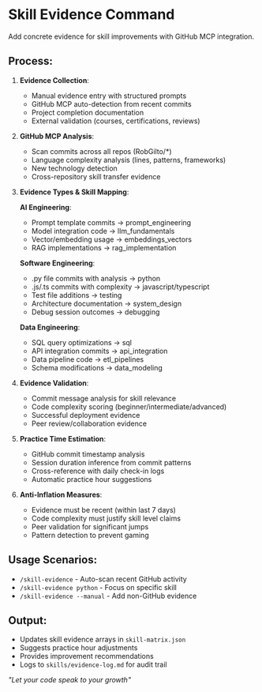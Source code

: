 # Skill Evidence Command

Add concrete evidence for skill improvements with GitHub MCP integration.

## Process:

1. **Evidence Collection**:
   - Manual evidence entry with structured prompts
   - GitHub MCP auto-detection from recent commits
   - Project completion documentation
   - External validation (courses, certifications, reviews)

2. **GitHub MCP Analysis**:
   - Scan commits across all repos (RobGilto/*)
   - Language complexity analysis (lines, patterns, frameworks)
   - New technology detection
   - Cross-repository skill transfer evidence

3. **Evidence Types & Skill Mapping**:

   **AI Engineering**:
   - Prompt template commits → prompt_engineering
   - Model integration code → llm_fundamentals  
   - Vector/embedding usage → embeddings_vectors
   - RAG implementations → rag_implementation

   **Software Engineering**:
   - .py file commits with analysis → python
   - .js/.ts commits with complexity → javascript/typescript
   - Test file additions → testing
   - Architecture documentation → system_design
   - Debug session outcomes → debugging

   **Data Engineering**:
   - SQL query optimizations → sql
   - API integration commits → api_integration
   - Data pipeline code → etl_pipelines
   - Schema modifications → data_modeling

4. **Evidence Validation**:
   - Commit message analysis for skill relevance
   - Code complexity scoring (beginner/intermediate/advanced)
   - Successful deployment evidence
   - Peer review/collaboration evidence

5. **Practice Time Estimation**:
   - GitHub commit timestamp analysis
   - Session duration inference from commit patterns
   - Cross-reference with daily check-in logs
   - Automatic practice hour suggestions

6. **Anti-Inflation Measures**:
   - Evidence must be recent (within last 7 days)
   - Code complexity must justify skill level claims
   - Peer validation for significant jumps
   - Pattern detection to prevent gaming

## Usage Scenarios:
- `/skill-evidence` - Auto-scan recent GitHub activity
- `/skill-evidence python` - Focus on specific skill
- `/skill-evidence --manual` - Add non-GitHub evidence

## Output:
- Updates skill evidence arrays in `skill-matrix.json`
- Suggests practice hour adjustments
- Provides improvement recommendations
- Logs to `skills/evidence-log.md` for audit trail

*"Let your code speak to your growth"*